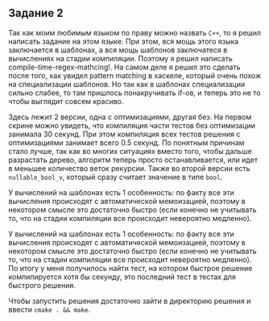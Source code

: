 ## Задание 2

Так как моим любимым языком по праву можно назвать `C++`, то я решил написать задание на этом языке.
При этом, вся мощь этого языка заключается в шаблонах, а вся мощь шаблонов заключатеся в вычислениях на стадии компиляции. Поэтому я решил написать compile-time-regex-mathcing!. На самом деле я решил это сделать после того, как увидел pattern matching в хаскеле, который очень похож на специализации шаблонов. Но так 
как в шаблонах специализации сильно слабее, то там пришлось понакручивать if-ов, и теперь это не то чтобы выглядит совсем красиво. 

Здесь лежит 2 версии, одна с оптимизациями, другая без. На первом скрине можно 
увидеть, что компиляция части тестов без оптимизации занимала 30 секунд. При этом компиляция всех
тестов решения с оптимизациями занимает всего 0.5 секунд. По понятным причинам стало лучше, так как
во многих ситуациях вместо того, чтобы дальше разрастать дерево, алгоритм теперь просто останавливается, или
идет в меньшее количество веток рекурсии. Также во второй версии есть `nullable_bool_v`, который сразу считает значение в типе `bool`.

У вычислений на шаблонах есть 1 особенность: по факту все эти вычисления происходят с автоматической мемоизацией, поэтому в некотором смысле это достаточно быстро (если конечно не учитывать то, что на стадии компиляции все происходит невероятно медленно).

У вычислений на шаблонах есть 1 особенность: по факту все эти вычисления происходят с автоматической мемоизацией, поэтому в некотором смысле это достаточно быстро (если конечно не учитывать то, что на стадии компиляции все происходит невероятно медленно). По итогу у меня получилось найти тест, на котором быстрое решение компилируется хотя бы секунду, это последний тест в тестах для быстрого решения.

Чтобы запустить решения достаточно зайти в директорию решения и ввести `cmake . && make`.

